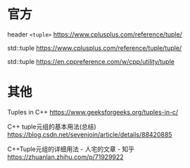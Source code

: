 
# 官方

header `<tuple>` https://www.cplusplus.com/reference/tuple/

std::tuple https://www.cplusplus.com/reference/tuple/tuple/

std::tuple https://en.cppreference.com/w/cpp/utility/tuple

# 其他

Tuples in C++ https://www.geeksforgeeks.org/tuples-in-c/

C++ tuple元组的基本用法(总结) https://blog.csdn.net/sevenjoin/article/details/88420885

C++Tuple元组的详细用法 - 人宅的文章 - 知乎 https://zhuanlan.zhihu.com/p/71929922
